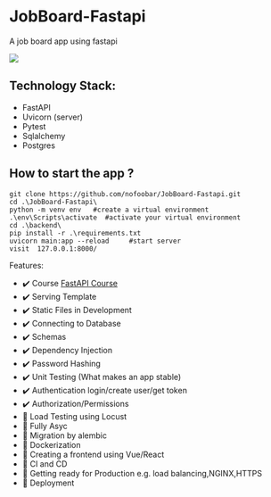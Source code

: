# JobBoard-Fastapi
A job board app using fastapi

![](backend/static/images/lite.gif)

## Technology Stack:
* FastAPI
* Uvicorn (server)
* Pytest
* Sqlalchemy
* Postgres


## How to start the app ?
```
git clone https://github.com/nofoobar/JobBoard-Fastapi.git
cd .\JobBoard-Fastapi\
python -m venv env   #create a virtual environment
.\env\Scripts\activate  #activate your virtual environment
cd .\backend\
pip install -r .\requirements.txt
uvicorn main:app --reload     #start server
visit  127.0.0.1:8000/
```

Features:
 - ✔️ Course [FastAPI Course](https://www.fastapitutorial.com/blog/fastapi-course/)
 - ✔️ Serving Template
 - ✔️ Static Files in Development
 - ✔️ Connecting to Database
 - ✔️ Schemas
 - ✔️ Dependency Injection
 - ✔️ Password Hashing
 - ✔️ Unit Testing (What makes an app stable)
 - ✔️ Authentication login/create user/get token
 - ✔️ Authorization/Permissions 
 - 🚧 Load Testing using Locust
 - 🚧 Fully Asyc
 - 🚧 Migration by alembic
 - 🚧 Dockerization
 - 🚧 Creating a frontend using Vue/React
 - 🚧 CI and CD
 - 🚧 Getting ready for Production e.g. load balancing,NGINX,HTTPS 
 - 🚧 Deployment

